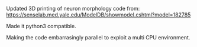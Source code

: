 
Updated 3D printing of neuron morphology code from:
https://senselab.med.yale.edu/ModelDB/showmodel.cshtml?model=182785

Made it python3 compatible.

Making  the code embarrasingly parallel to exploit a multi CPU environment.
